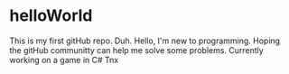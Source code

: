 # helloWorld
This is my first gitHub repo. Duh.
Hello, I'm new to programming.  Hoping the gitHub communitty can help me solve some problems.
Currently working on a game in C#
Tnx
